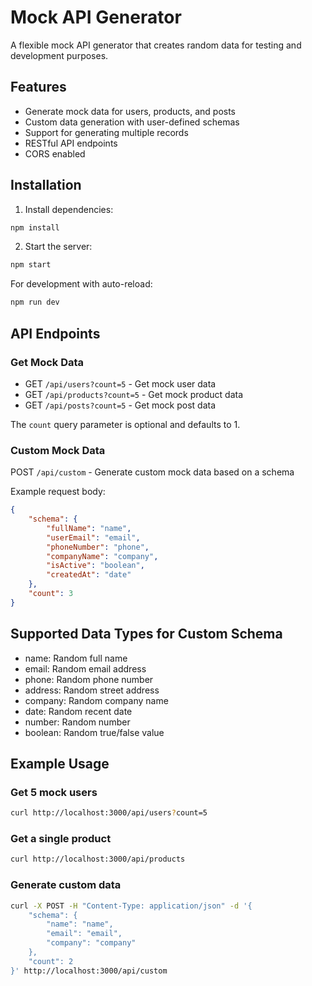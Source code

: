 # Mock API Generator

A flexible mock API generator that creates random data for testing and development purposes.

## Features

- Generate mock data for users, products, and posts
- Custom data generation with user-defined schemas
- Support for generating multiple records
- RESTful API endpoints
- CORS enabled

## Installation

1. Install dependencies:
```bash
npm install
```

2. Start the server:
```bash
npm start
```

For development with auto-reload:
```bash
npm run dev
```

## API Endpoints

### Get Mock Data
- GET `/api/users?count=5` - Get mock user data
- GET `/api/products?count=5` - Get mock product data
- GET `/api/posts?count=5` - Get mock post data

The `count` query parameter is optional and defaults to 1.

### Custom Mock Data
POST `/api/custom` - Generate custom mock data based on a schema

Example request body:
```json
{
    "schema": {
        "fullName": "name",
        "userEmail": "email",
        "phoneNumber": "phone",
        "companyName": "company",
        "isActive": "boolean",
        "createdAt": "date"
    },
    "count": 3
}
```

## Supported Data Types for Custom Schema

- name: Random full name
- email: Random email address
- phone: Random phone number
- address: Random street address
- company: Random company name
- date: Random recent date
- number: Random number
- boolean: Random true/false value

## Example Usage

### Get 5 mock users
```bash
curl http://localhost:3000/api/users?count=5
```

### Get a single product
```bash
curl http://localhost:3000/api/products
```

### Generate custom data
```bash
curl -X POST -H "Content-Type: application/json" -d '{
    "schema": {
        "name": "name",
        "email": "email",
        "company": "company"
    },
    "count": 2
}' http://localhost:3000/api/custom
```
